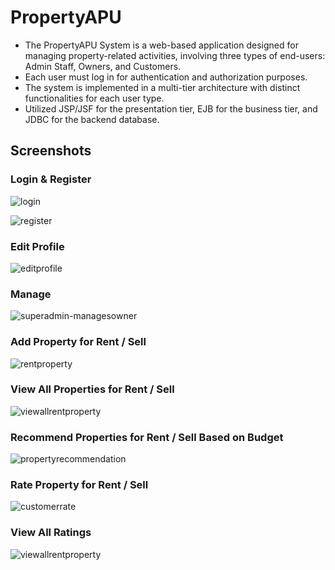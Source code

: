 # PropertyAPU

- The PropertyAPU System is a web-based application designed for managing property-related activities, involving three types of end-users: Admin Staff, Owners, and Customers. 
- Each user must log in for authentication and authorization purposes.
- The system is implemented in a multi-tier architecture with distinct functionalities for each user type.
- Utilized JSP/JSF for the presentation tier, EJB for the business tier, and JDBC for the backend database.

## Screenshots

### Login & Register

![login](https://github.com/Felicia197/Property-System/assets/108928739/96d277cd-c3c1-4d24-9379-8131f69826ca)

![register](https://github.com/Felicia197/Property-System/assets/108928739/2d0a17b8-c3d9-4909-9cb7-107200230b53)

### Edit Profile

![editprofile](https://github.com/Felicia197/Property-System/assets/108928739/22ff4b83-7c54-4881-bf4c-c1b20e415ec6)

### Manage 

![superadmin-managesowner](https://github.com/Felicia197/Property-System/assets/108928739/43a9d86f-03ca-41f4-878a-e6132789241a)

### Add Property for Rent / Sell

![rentproperty](https://github.com/Felicia197/Property-System/assets/108928739/ff72afe7-5a03-4a56-90b5-dd31b9269922)

### View All Properties for Rent / Sell

![viewallrentproperty](https://github.com/Felicia197/Property-System/assets/108928739/9cad44fd-6fc0-4096-a246-ebb952fccf2d)

### Recommend Properties for Rent / Sell Based on Budget

![propertyrecommendation](https://github.com/Felicia197/Property-System/assets/108928739/d81ad70a-4778-4d36-9ba7-ee01534ac0f7)

### Rate Property for Rent / Sell

![customerrate](https://github.com/Felicia197/Property-System/assets/108928739/499e089f-cceb-4646-8868-f5825656116d)

### View All Ratings

![viewallrentproperty](https://github.com/Felicia197/Property-System/assets/108928739/d8bdf965-9401-4023-983d-c1b65615e114)



